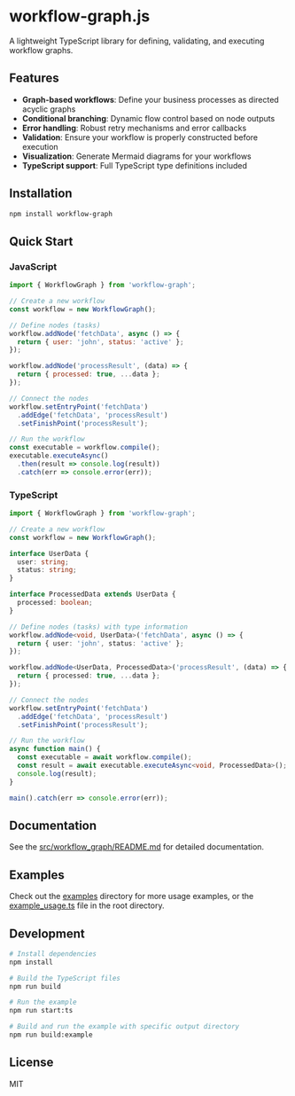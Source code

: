 # workflow-graph.js

A lightweight TypeScript library for defining, validating, and executing workflow graphs.

## Features

- **Graph-based workflows**: Define your business processes as directed acyclic graphs
- **Conditional branching**: Dynamic flow control based on node outputs
- **Error handling**: Robust retry mechanisms and error callbacks
- **Validation**: Ensure your workflow is properly constructed before execution
- **Visualization**: Generate Mermaid diagrams for your workflows
- **TypeScript support**: Full TypeScript type definitions included

## Installation

```bash
npm install workflow-graph
```

## Quick Start

### JavaScript

```javascript
import { WorkflowGraph } from 'workflow-graph';

// Create a new workflow
const workflow = new WorkflowGraph();

// Define nodes (tasks)
workflow.addNode('fetchData', async () => {
  return { user: 'john', status: 'active' };
});

workflow.addNode('processResult', (data) => {
  return { processed: true, ...data };
});

// Connect the nodes
workflow.setEntryPoint('fetchData')
  .addEdge('fetchData', 'processResult')
  .setFinishPoint('processResult');

// Run the workflow
const executable = workflow.compile();
executable.executeAsync()
  .then(result => console.log(result))
  .catch(err => console.error(err));
```

### TypeScript

```typescript
import { WorkflowGraph } from 'workflow-graph';

// Create a new workflow
const workflow = new WorkflowGraph();

interface UserData {
  user: string;
  status: string;
}

interface ProcessedData extends UserData {
  processed: boolean;
}

// Define nodes (tasks) with type information
workflow.addNode<void, UserData>('fetchData', async () => {
  return { user: 'john', status: 'active' };
});

workflow.addNode<UserData, ProcessedData>('processResult', (data) => {
  return { processed: true, ...data };
});

// Connect the nodes
workflow.setEntryPoint('fetchData')
  .addEdge('fetchData', 'processResult')
  .setFinishPoint('processResult');

// Run the workflow
async function main() {
  const executable = await workflow.compile();
  const result = await executable.executeAsync<void, ProcessedData>();
  console.log(result);
}

main().catch(err => console.error(err));
```

## Documentation

See the [src/workflow_graph/README.md](src/workflow_graph/README.md) for detailed documentation.

## Examples

Check out the [examples](examples) directory for more usage examples, or the [example_usage.ts](example_usage.ts) file in the root directory.

## Development

```bash
# Install dependencies
npm install

# Build the TypeScript files
npm run build

# Run the example
npm run start:ts

# Build and run the example with specific output directory
npm run build:example
```

## License

MIT
